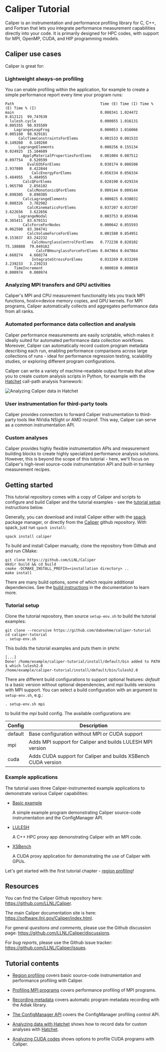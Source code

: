 # Caliper Tutorial

Caliper is an instrumentation and performance profiling library for C, C++, and
Fortran that lets you integrate performance measurement capabilities directly
into your code. It is primarily designed for HPC codes, with support for MPI,
OpenMP, CUDA, and HIP programming models.

## Caliper use cases

Caliper is great for:

### Lightweight always-on profiling

You can enable profiling within the application, for example to create a
simple performance report every time your program runs:

    Path                                       Time (E) Time (I) Time % (E) Time % (I)
    main                                       0.008341 1.024472   0.812121  99.747630
      lulesh.cycle                             0.000055 1.016131   0.005355  98.935509
        LagrangeLeapFrog                       0.000053 1.016066   0.005160  98.929181
          CalcTimeConstraintsForElems          0.001533 0.001533   0.149260   0.149260
          LagrangeElements                     0.000256 0.155134   0.024925  15.104609
            ApplyMaterialPropertiesForElems    0.001004 0.087512   0.097754   8.520599
              EvalEOSForElems                  0.030174 0.086508   2.937889   8.422844
                CalcEnergyForElems             0.056334 0.056334   5.484955   5.484955
            CalcQForElems                      0.020190 0.029334   1.965798   2.856102
              CalcMonotonicQForElems           0.009144 0.009144   0.890305   0.890305
            CalcLagrangeElements               0.000825 0.038032   0.080326   3.702982
              CalcKinematicsForElems           0.037207 0.037207   3.622656   3.622656
          LagrangeNodal                        0.003753 0.859346   0.365411  83.670151
            CalcForceForNodes                  0.000642 0.855593   0.062508  83.304741
              CalcVolumeForceForElems          0.001580 0.854951   0.153837  83.242232
                CalcHourglassControlForElems   0.772238 0.820102  75.188888  79.849162
                  CalcFBHourglassForceForElems 0.047864 0.047864   4.660274   4.660274
                IntegrateStressForElems        0.033269 0.033269   3.239233   3.239233
        TimeIncrement                          0.000010 0.000010   0.000974   0.000974

### Analyzing MPI transfers and GPU activities

Caliper's MPI and CPU measurement functionality lets you track
MPI functions, host<->device memory copies, and GPU kernels. For MPI
programs, Caliper automatically collects and aggregates performance data
from all ranks.

### Automated performance data collection and analysis

Caliper performance measurements are easily scriptable, which makes it
ideally suited for automated performance data collection workflows.
Moreover, Caliper can automatically record custom program metadata describing
each run, enabling performance comparisons across large collections of runs -
ideal for performance regression testing, scalability studies, or exploring
different program configurations.

Caliper can write a variety of machine-readable output formats that allow
you to create custom analysis scripts in Python, for example with the
[Hatchet](https://github.com/LLNL/hatchet) call-path analysis framework:

![Analyzing Caliper data in Hatchet](img/hatchet_screenshot.png)

### User instrumentation for third-party tools

Caliper provides connectors to forward Caliper instrumentation to third-party
tools like NVidia NSight or AMD rocprof. This way, Caliper can serve as a
common instrumentation API.

### Custom analyses

Caliper provides highly flexible instrumentation APIs and measurement
building blocks to create highly specialized performance analysis
solutions. However, this is beyond the scope of this tutorial - here, we'll
focus on Caliper's high-level source-code instrumentation API and built-in
turnkey measurement recipes.

## Getting started

This tutorial repository comes with a copy of Caliper and scripts to configure
and build Caliper and the tutorial examples - see the
[tutorial setup](#tutorial-setup) instructions below.

Generally, you can download and install Caliper either with the
[spack](https://github.com/spack/spack) package manager, or directly from the
[Caliper](https://github.com/LLNL/Caliper) github repository.
With spack, just run `spack install`:

    spack install caliper

To build and install Caliper manually, clone the repository from Github and
and run CMake:

    git clone https://github.com/LLNL/Caliper
    mkdir build && cd build
    cmake -DCMAKE_INSTALL_PREFIX=<installation directory> ..
    make install

There are many build options, some of which require additional
dependencies. See the
[build instructions](https://software.llnl.gov/Caliper/build.html)
in the documentation to learn more.

### Tutorial setup

Clone the tutorial repository, then source `setup-env.sh` to build the tutorial
examples:

    git clone --recursive https://github.com/daboehme/caliper-tutorial
    cd caliper-tutorial
    . setup-env.sh

This builds the tutorial examples and puts them in `$PATH`:

    [...]
    Done! /home/example/caliper-tutorial/install/default/bin added to PATH
    $ which lulesh2.0
    /home/example/caliper-tutorial/install/default/bin/lulesh2.0

There are different build configurations to support optional features:
*default* is a basic version without optional dependencies, and *mpi* builds
versions with MPI support. You can select a build configuration with an
argument to `setup-env.sh`, e.g.:

    . setup-env.sh mpi

to build the *mpi* build config. The available configurations are:

| Config   | Description                                                     |
|----------|-----------------------------------------------------------------|
| default  | Base configuration without MPI or CUDA support                  |
| mpi      | Adds MPI support for Caliper and builds LULESH MPI version      |
| cuda     | Adds CUDA support for Caliper and builds XSBench CUDA version   |

### Example applications

The tutorial uses three Caliper-instrumented example applications to
demonstrate various Caliper capabilities:

* [Basic example](../apps/basic_example/)

    A simple example program demonstrating Caliper source-code instrumentation
    and the ConfigManager API.

* [LULESH](https://github.com/daboehme/LULESH/tree/adiak-caliper-support)

    A C++ HPC proxy app demonstrating Caliper with an MPI code.

* [XSBench](https://github.com/daboehme/XSBench/tree/caliper-support)

    A CUDA proxy application for demonstrating the use of Caliper with GPUs.

Let's get started with the first tutorial chapter - [region profiling](region_profiling.md)!

## Resources

You can find the Caliper Github repository here:
<https://github.com/LLNL/Caliper>.

The main Caliper documentation site is here:
<https://software.llnl.gov/Caliper/index.html>.

For general *questions and comments*, please use the Github discussion page:
<https://github.com/LLNL/Caliper/discussions>.

For *bug reports*, please use the Github issue tracker:
<https://github.com/LLNL/Caliper/issues>.

## Tutorial contents

* [Region profiling](region_profiling.md) covers basic source-code instrumentation and performance profiling with Caliper.

* [Profiling MPI programs](profiling_mpi.md) covers performance profiling of MPI programs.

* [Recording metadata](recording_metadata.md) covers automatic program metadata recording with the Adiak library.

* [The ConfigManager API](configmanager.md) covers the ConfigManager profiling control API.

* [Analyzing data with Hatchet](recording_hatchet.md) shows how to record data for custom analyses with [Hatchet](https://github.com/LLNL/hatchet).

* [Analyzing CUDA codes](analyzing_cuda_codes.md) shows options to profile CUDA programs with Caliper.